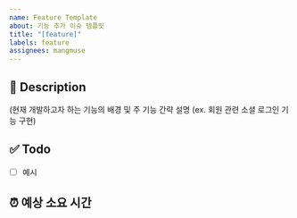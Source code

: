 ```yaml
---
name: Feature Template
about: 기능 추가 이슈 템플릿
title: "[feature]"
labels: feature
assignees: mangmuse
---
```


## 🚀 Description

(현재 개발하고자 하는 기능의 배경 및 주 기능 간략 설명 (ex. 회원 관련 소셜 로그인 기능 구현)

## ✅ Todo

- [ ] 예시

## ⏰ 예상 소요 시간
